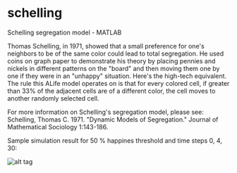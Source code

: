 # schelling
Schelling segregation model - MATLAB

Thomas Schelling, in 1971, showed that a small preference for one's neighbors to be of the same color could lead to total segregation. He used coins on graph paper to demonstrate his theory by placing pennies and nickels in different patterns on the "board" and then moving them one by one if they were in an "unhappy" situation. Here's the high-tech equivalent. The rule this ALife model operates on is that for every colored cell, if greater than 33% of the adjacent cells are of a different color, the cell moves to another randomly selected cell.

For more information on Schelling's segregation model, please see:
Schelling, Thomas C. 1971. "Dynamic Models of Segregation." Journal of Mathematical Sociology 1:143-186. 

Sample simulation result for 50 % happines threshold and time steps 0, 4, 30:

![alt tag](https://raw.github.com/b3rnoulli/schelling/master/sample%20simulation.png)
